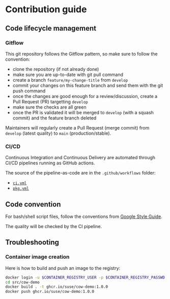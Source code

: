 # Contribution guide

## Code lifecycle management

### Gitflow

This git repository follows the Gitflow pattern, so make sure to follow the convention:

- clone the repository (if not already done)
- make sure you are up-to-date with git pull command
- create a branch `feature/my-change-title` from `develop`
- commit your changes on this feature branch and send them with the git push command
- once the changes are good enough for a review/discussion, create a Pull Request (PR) targetting `develop`
- make sure the checks are all green
- once the PR is validated it will be merged to `develop` (with a squash commit) and the feature branch deleted

Maintainers will regularly create a Pull Request (merge commit) from `develop` (latest quality) to `main` (production/stable).

### CI/CD

Continuous Integration and Continuous Delivery are automated through CI/CD pipelines running as GitHub actions.

The source of the pipeline-as-code are in the `.github/workflows` folder:

- [`ci.yml`](.github/workflows/ci.yml)
- [`pkg.yml`](.github/workflows/pkg.yml)

## Code convention

For bash/shell script files, follow the conventions from [Google Style Guide](https://google.github.io/styleguide/shellguide.html).

The quality will be checked by the CI pipeline.

## Troubleshooting

### Container image creation

Here is how to build and push an image to the registry:

```bash
docker login -u $CONTAINER_REGISTRY_USER -p $CONTAINER_REGISTRY_PASSWD ghcr.io
cd src/cow-demo
docker build . -t ghcr.io/suse/cow-demo:1.0.0
docker push ghcr.io/suse/cow-demo:1.0.0
```
